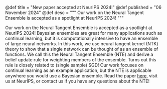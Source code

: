 @def title = "New paper accepted at NeurIPS 2024!"
@def published = "06 November 2024"
@def desc = """
    Our work on the Neural Tangent Ensemble is accepted as a spotlight at NeurIPS 2024!
    """

Our work on the Neural Tangent Ensemble is accepted as a spotlight at NeurIPS 2024! Bayesian ensembles are great for many applications such as continual learning, but it is computationally intensive to have an ensemble of large neural networks. In this work, we use neural tangent kernel (NTK) theory to show that a single network can be thought of as an ensemble of functions. We call this the Neural Tangent Ensemble (NTE) and derive a belief update rule for weighting members of the ensemble. Turns out this rule is closely related to (single sample) SGD! Our work focuses on continual learning as an example application, but the NTE is applicable anywhere you would use a Bayesian ensemble. Read the paper [here](https://openreview.net/pdf?id=qOSFiJdVkZ), visit us at NeurIPS, or contact us if you have any questions about the NTE!
